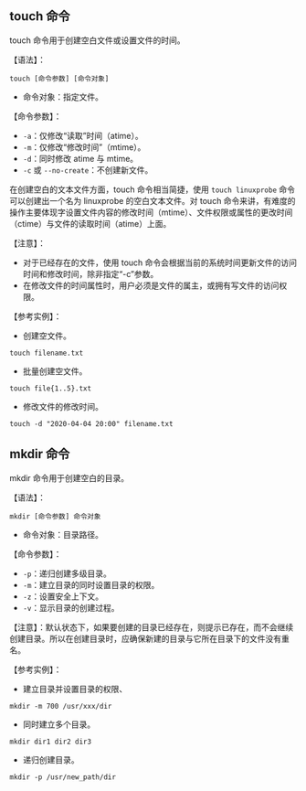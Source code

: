 ## touch 命令
touch 命令用于创建空白文件或设置文件的时间。

【语法】：
```
touch [命令参数] [命令对象]
```
- 命令对象：指定文件。

【命令参数】：
- `-a`：仅修改“读取”时间（atime）。
- `-m`：仅修改“修改时间”（mtime）。
- `-d`：同时修改 atime 与 mtime。
- `-c` 或 `--no-create`：不创建新文件。

在创建空白的文本文件方面，touch 命令相当简捷，使用 `touch linuxprobe` 命令可以创建出一个名为 linuxprobe 的空白文本文件。对 touch 命令来讲，有难度的操作主要体现字设置文件内容的修改时间（mtime）、文件权限或属性的更改时间（ctime）与文件的读取时间（atime）上面。

【注意】：
- 对于已经存在的文件，使用 touch 命令会根据当前的系统时间更新文件的访问时间和修改时间，除非指定“-c”参数。
- 在修改文件的时间属性时，用户必须是文件的属主，或拥有写文件的访问权限。

【参考实例】：
- 创建空文件。

```
touch filename.txt
```
- 批量创建空文件。

```
touch file{1..5}.txt
```
- 修改文件的修改时间。

```
touch -d "2020-04-04 20:00" filename.txt
```

## mkdir 命令
mkdir 命令用于创建空白的目录。

【语法】：
```
mkdir [命令参数] 命令对象
```
- 命令对象：目录路径。

【命令参数】：
- `-p`：递归创建多级目录。
- `-m`：建立目录的同时设置目录的权限。
- `-z`：设置安全上下文。
- `-v`：显示目录的创建过程。

【注意】：默认状态下，如果要创建的目录已经存在，则提示已存在，而不会继续创建目录。所以在创建目录时，应确保新建的目录与它所在目录下的文件没有重名。

【参考实例】：
- 建立目录并设置目录的权限、

```
mkdir -m 700 /usr/xxx/dir
```
- 同时建立多个目录。

```
mkdir dir1 dir2 dir3
```
- 递归创建目录。

```
mkdir -p /usr/new_path/dir
```
